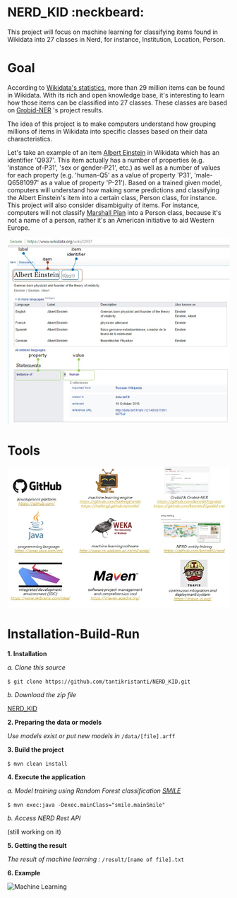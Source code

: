 # NERD_KID  :neckbeard:

This project will focus on machine learning for classifying items found in Wikidata into 27 classes in Nerd, for instance, Institution, Location, Person.

# Goal
According to [Wikidata's statistics](https://www.wikidata.org/wiki/Special:Statistics), more than 29 million items can be found in Wikidata. With its rich and open knowledge base, it's interesting to learn how those items can be classified into 27 classes. These classes are based on [Grobid-NER](http://grobid-ner.readthedocs.io/en/latest/class-and-senses/) 's project results.

The idea of this project is to make computers understand how grouping millions of items in Wikidata into specific classes based on their data characteristics.

Let's take an example of an item [Albert Einstein](https://www.wikidata.org/wiki/Q937) in Wikidata which has an identifier 'Q937'. This item actually has a number of properties (e.g. 'instance of-P31', 'sex or gender-P21', etc.) as well as a number of values for each property (e.g. 'human-Q5' as a value of property 'P31', 'male-Q6581097' as a value of property 'P-21'). Based on a trained given model, computers will understand how making some predictions and classifying the Albert Einstein's item into a certain class, Person class, for instance. This project will also consider disambiguity of items. For instance, computers will not classify [Marshall Plan](https://www.wikidata.org/wiki/Q4576) into a Person class, because it's not a name of a person, rather it's an American initiative to aid Western Europe. 

![Albert Einstein](pic/AlbertEinstein.jpg)

# Tools
![Tools](pic/Tools.jpg)

# Installation-Build-Run
**1. Installation**

*a. Clone this source* 

```$ git clone https://github.com/tantikristanti/NERD_KID.git```

*b. Download the zip file*

[NERD_KID](https://github.com/tantikristanti/NERD_KID/archive/master.zip)

**2. Preparing the data or models**

*Use models exist or put new models in* `/data/[file].arff`

**3. Build the project**

```$ mvn clean install```

**4. Execute the application**

*a. Model training using Random Forest classification [SMILE](https://github.com/haifengl/smile/)*

```$ mvn exec:java -Dexec.mainClass="smile.mainSmile"```

*b. Access NERD Rest API*

(still working on it)

**5. Getting the result**

*The result of machine learning :* `/result/[name of file].txt` 

**6. Example**

![Machine Learning](pic/Machine.jpg)

